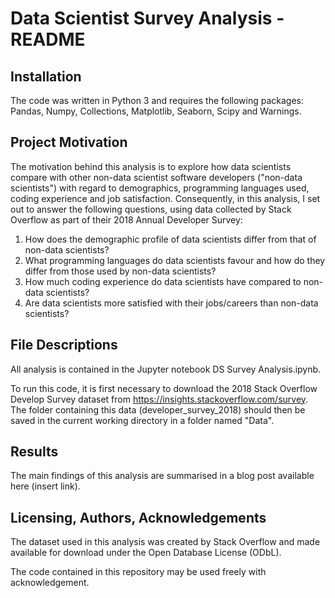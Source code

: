# Data Scientist Survey Analysis - README

## Installation
The code was written in Python 3 and requires the following packages: Pandas, Numpy, Collections, Matplotlib, Seaborn, Scipy and Warnings. 

## Project Motivation
The motivation behind this analysis is to explore how data scientists compare with other non-data scientist software developers ("non-data scientists") with regard to demographics, programming languages used, coding experience and job satisfaction. Consequently, in this analysis, I set out to answer the following questions, using data collected by Stack Overflow as part of their 2018 Annual Developer Survey:

1. How does the demographic profile of data scientists differ from that of non-data scientists?
2. What programming languages do data scientists favour and how do they differ from those used by non-data scientists?
3. How much coding experience do data scientists have compared to non-data scientists?
4. Are data scientists more satisfied with their jobs/careers than non-data scientists?

## File Descriptions
All analysis is contained in the Jupyter notebook DS Survey Analysis.ipynb. 

To run this code, it is first necessary to download the 2018 Stack Overflow Develop Survey dataset from <https://insights.stackoverflow.com/survey>. The folder containing this data (developer_survey_2018) should then be saved in the current working directory in a folder named "Data".

## Results
The main findings of this analysis are summarised in a blog post available here (insert link).

## Licensing, Authors, Acknowledgements
The dataset used in this analysis was created by Stack Overflow and made available for download under the Open Database License (ODbL).

The code contained in this repository may be used freely with acknowledgement.
